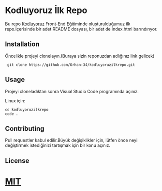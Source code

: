 # Kodluyoruz İlk Repo
Bu repo [Kodluyoruz](#) Front-End Eğitiminde oluşturulduğumuz ilk repo.İçerisinde bir adet README dosyası, bir adet de index.html barındırıyor.

## Installation
Öncelikle projeyi clonelayın.(Buraya sizin reponuzdan adlığınız link gelicek)

```
 git clone https://github.com/Orhan-34/kodluyoruzilkrepo.git
```
## Usage
Projeyi cloneladıktan sonra Visual Studio Code programında açınız.

Linux için:

``` 
cd kodluyoruzilkrepo
code .
```

## Contributing
Pull requestler kabul edilir.Büyük değişiklikler için, lütfen önce neyi değiştirmek istediğinizi tartışmak için bir konu açınız.

## License
[MIT](#)
![]()
===

